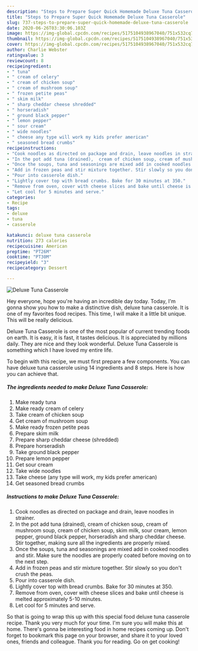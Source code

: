 ```yaml
---
description: "Steps to Prepare Super Quick Homemade Deluxe Tuna Casserole"
title: "Steps to Prepare Super Quick Homemade Deluxe Tuna Casserole"
slug: 737-steps-to-prepare-super-quick-homemade-deluxe-tuna-casserole
date: 2020-06-26T03:30:06.103Z
image: https://img-global.cpcdn.com/recipes/5175104938967040/751x532cq70/deluxe-tuna-casserole-recipe-main-photo.jpg
thumbnail: https://img-global.cpcdn.com/recipes/5175104938967040/751x532cq70/deluxe-tuna-casserole-recipe-main-photo.jpg
cover: https://img-global.cpcdn.com/recipes/5175104938967040/751x532cq70/deluxe-tuna-casserole-recipe-main-photo.jpg
author: Charlie Webster
ratingvalue: 3
reviewcount: 8
recipeingredient:
- " tuna"
- " cream of celery"
- " cream of chicken soup"
- " cream of mushroom soup"
- " frozen petite peas"
- " skim milk"
- " sharp cheddar cheese shredded"
- " horseradish"
- " ground black pepper"
- " lemon pepper"
- " sour cream"
- " wide noodles"
- " cheese any type will work my kids prefer american"
- " seasoned bread crumbs"
recipeinstructions:
- "Cook noodles as directed on package and drain, leave noodles in strainer."
- "In the pot add tuna (drained),  cream of chicken soup, cream of mushroom soup, cream of chicken soup, skim milk, sour cream, lemon pepper, ground black pepper, horseradish and sharp cheddar cheese. Stir together, making sure all the ingredients are properly mixed."
- "Once the soups, tuna and seasonings are mixed add in cooked noodles and stir. Make sure the noodles are properly coated before moving on to the next step."
- "Add in frozen peas and stir mixture together. Stir slowly so you don&#39;t crush the peas."
- "Pour into casserole dish."
- "Lightly cover top with bread crumbs. Bake for 30 minutes at 350."
- "Remove from oven, cover with cheese slices and bake until cheese is melted approximately 5-10 minutes."
- "Let cool for 5 minutes and serve."
categories:
- Recipe
tags:
- deluxe
- tuna
- casserole

katakunci: deluxe tuna casserole 
nutrition: 273 calories
recipecuisine: American
preptime: "PT26M"
cooktime: "PT30M"
recipeyield: "3"
recipecategory: Dessert

---
```



![Deluxe Tuna Casserole](https://img-global.cpcdn.com/recipes/5175104938967040/751x532cq70/deluxe-tuna-casserole-recipe-main-photo.jpg)

Hey everyone, hope you're having an incredible day today. Today, I'm gonna show you how to make a distinctive dish, deluxe tuna casserole. It is one of my favorites food recipes. This time, I will make it a little bit unique. This will be really delicious.

Deluxe Tuna Casserole is one of the most popular of current trending foods on earth. It is easy, it is fast, it tastes delicious. It is appreciated by millions daily. They are nice and they look wonderful. Deluxe Tuna Casserole is something which I have loved my entire life.




To begin with this recipe, we must first prepare a few components. You can have deluxe tuna casserole using 14 ingredients and 8 steps. Here is how you can achieve that.

<!--inarticleads1-->

##### The ingredients needed to make Deluxe Tuna Casserole:

1. Make ready  tuna
1. Make ready  cream of celery
1. Take  cream of chicken soup
1. Get  cream of mushroom soup
1. Make ready  frozen petite peas
1. Prepare  skim milk
1. Prepare  sharp cheddar cheese (shredded)
1. Prepare  horseradish
1. Take  ground black pepper
1. Prepare  lemon pepper
1. Get  sour cream
1. Take  wide noodles
1. Take  cheese (any type will work, my kids prefer american)
1. Get  seasoned bread crumbs




<!--inarticleads2-->

##### Instructions to make Deluxe Tuna Casserole:

1. Cook noodles as directed on package and drain, leave noodles in strainer.
1. In the pot add tuna (drained),  cream of chicken soup, cream of mushroom soup, cream of chicken soup, skim milk, sour cream, lemon pepper, ground black pepper, horseradish and sharp cheddar cheese. Stir together, making sure all the ingredients are properly mixed.
1. Once the soups, tuna and seasonings are mixed add in cooked noodles and stir. Make sure the noodles are properly coated before moving on to the next step.
1. Add in frozen peas and stir mixture together. Stir slowly so you don&#39;t crush the peas.
1. Pour into casserole dish.
1. Lightly cover top with bread crumbs. Bake for 30 minutes at 350.
1. Remove from oven, cover with cheese slices and bake until cheese is melted approximately 5-10 minutes.
1. Let cool for 5 minutes and serve.




So that is going to wrap this up with this special food deluxe tuna casserole recipe. Thank you very much for your time. I'm sure you will make this at home. There's gonna be interesting food in home recipes coming up. Don't forget to bookmark this page on your browser, and share it to your loved ones, friends and colleague. Thank you for reading. Go on get cooking!
